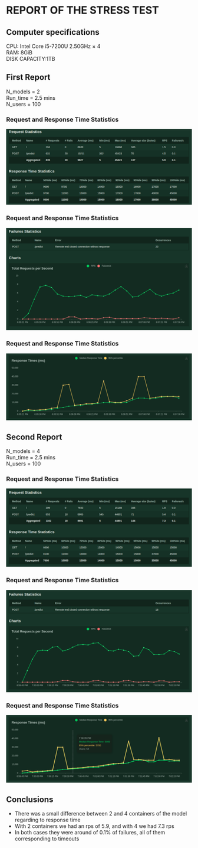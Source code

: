 # REPORT OF THE STRESS TEST
## Computer specifications

CPU: Intel Core i5-7200U 2.50GHz × 4  
RAM: 8GiB  
DISK CAPACITY:1TB  

## First Report
N_models = 2  
Run_time = 2.5 mins  
N_users = 100

### Request and Response Time Statistics

![](reports/report_1/stats.png)

### Request and Response Time Statistics

![](reports/report_1/failures.png)

### Request and Response Time Statistics

![](reports/report_1/response_time.png)

## Second Report
N_models = 4  
Run_time = 2.5 mins  
N_users = 100

### Request and Response Time Statistics

![](reports/report_2/stats.png)

### Request and Response Time Statistics

![](reports/report_2/failures.png)

### Request and Response Time Statistics

![](reports/report_2/response_time.png)

## Conclusions

* There was a small difference between 2 and 4 containers of the model regarding to response time
* With 2 containers we had an rps of 5.9, and with 4 we had 7.3 rps
* In both cases they were around of 0.1% of failures, all of them corresponding to  timeouts